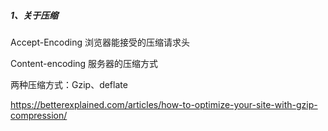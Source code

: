 ##### 1、关于压缩

Accept-Encoding 浏览器能接受的压缩请求头

Content-encoding 服务器的压缩方式

两种压缩方式：Gzip、deflate

https://betterexplained.com/articles/how-to-optimize-your-site-with-gzip-compression/
